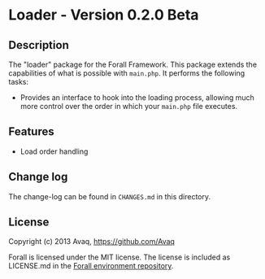 # Loader - Version 0.2.0 Beta

## Description

The "loader" package for the Forall Framework. This package extends the capabilities of
what is possible with `main.php`. It performs the following tasks:

* Provides an interface to hook into the loading process, allowing much more control over
  the order in which your `main.php` file executes.

## Features

* Load order handling

## Change log

The change-log can be found in `CHANGES.md` in this directory.

## License

Copyright (c) 2013 Avaq, https://github.com/Avaq

Forall is licensed under the MIT license. The license is included as LICENSE.md in the 
[Forall environment repository](https://github.com/ForallFramework/Forall).
